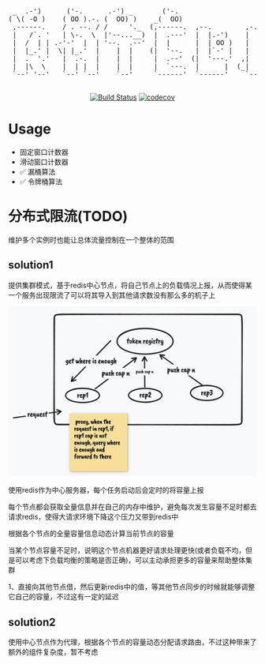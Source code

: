 <div align="center">
  <p>
      <pre style="float:center">
 _  .-')      ('-.      .-') _       ('-.                         _   .-')               .-') _    
( \( -O )    ( OO ).-. (  OO) )    _(  OO)                       ( '.( OO )_            (  OO) )   
 ,------.    / . --. / /     '._  (,------.  ,--.        ,-.-')   ,--.   ,--.)  ,-.-')  /     '._  
 |   /`. '   | \-.  \  |'--...__)  |  .---'  |  |.-')    |  |OO)  |   `.'   |   |  |OO) |'--...__) 
 |  /  | | .-'-'  |  | '--.  .--'  |  |      |  | OO )   |  |  \  |         |   |  |  \ '--.  .--' 
 |  |_.' |  \| |_.'  |    |  |    (|  '--.   |  |`-' |   |  |(_/  |  |'.'|  |   |  |(_/    |  |    
 |  .  '.'   |  .-.  |    |  |     |  .--'  (|  '---.'  ,|  |_.'  |  |   |  |  ,|  |_.'    |  |    
 |  |\  \    |  | |  |    |  |     |  `---.  |      |  (_|  |     |  |   |  | (_|  |       |  |    
 `--' '--'   `--' `--'    `--'     `------'  `------'    `--'     `--'   `--'   `--'       `--'    
  </pre>
  </p>
  <p>


[![Build Status](https://github.com/wwqdrh/ratelimit/actions/workflows/push.yml/badge.svg)](https://github.com/wwqdrh/ratelimit/actions)
[![codecov](https://codecov.io/gh/wwqdrh/ratelimit/branch/main/graph/badge.svg?token=4WB420ZAIO)](https://codecov.io/gh/wwqdrh/ratelimit)

  </p>
</div>

# Usage

- 固定窗口计数器
- 滑动窗口计数器
- ✅ 漏桶算法
- ✅ 令牌桶算法

# 分布式限流(TODO)

维护多个实例时也能让总体流量控制在一个整体的范围

## solution1

提供集群模式，基于redis中心节点，将自己节点上的负载情况上报，从而使得某一个服务出现限流了可以将其导入到其他请求数没有那么多的机子上

<img src="./docs/ratelimit.png" />

使用redis作为中心服务器，每个任务启动后会定时的将容量上报

每个节点都会获取全量信息并在自己的内存中维护，避免每次发生容量不足时都去请求redis，使得大请求环境下降这个压力又带到redis中

根据各个节点的全量容量信息动态计算当前节点的容量

当某个节点容量不足时，说明这个节点机器更好请求处理更快(或者负载不均，但是可以考虑下负载均衡的策略是否正确)，可以主动承担更多的容量来帮助整体集群

1、直接向其他节点借，然后更新redis中的值，等其他节点同步的时候就能够调整它自己的容量，不过这有一定的延迟

## solution2

使用中心节点作为代理，根据各个节点的容量动态分配请求路由，不过这种带来了额外的组件复杂度，暂不考虑
